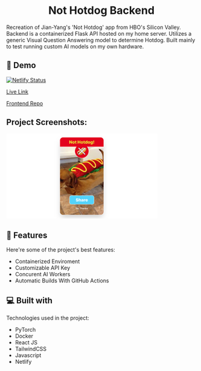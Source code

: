 <h1 align="center" id="title">Not Hotdog Backend</h1>

<p id="description">Recreation of Jian-Yang's 'Not Hotdog' app from HBO's Silicon Valley. Backend is a containerized Flask API hosted on my home server. Utilizes a generic Visual Question Answering model to determine Hotdog. Built mainly to test running custom AI models on my own hardware.</p>

<h2>🚀 Demo</h2>

[![Netlify Status](https://api.netlify.com/api/v1/badges/607d6845-cb75-4c5a-a277-190b713a13b7/deploy-status)](https://app.netlify.com/sites/magnificent-melomakarona-f9ab22/deploys)

[Live Link](https://nothotdog.josephrisk.com/)

[Frontend Repo](https://github.com/j0srisk/seefood)

<h2>Project Screenshots:</h2>

<img src="https://github.com/j0srisk/personal-site/blob/main/src/assets/projects/not-hotdog.png?raw=true" alt="project-screenshot" width="400" height="auto">

  
  
<h2>🧐 Features</h2>

Here're some of the project's best features:

*   Containerized Enviroment
*   Customizable API Key
*   Concurent AI Workers
*   Automatic Builds With GitHub Actions

  
  
<h2>💻 Built with</h2>

Technologies used in the project:

*   PyTorch
*   Docker
*   React JS
*   TailwindCSS
*   Javascript
*   Netlify
